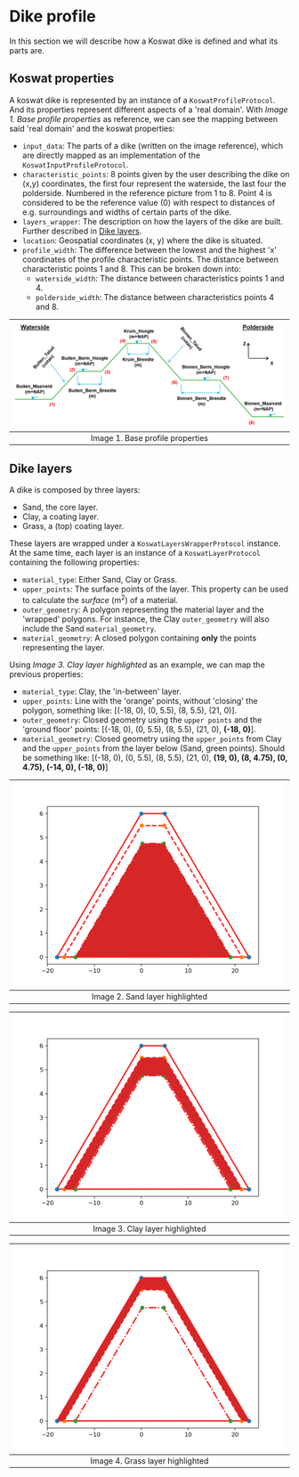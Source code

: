 # Dike profile

In this section we will describe how a Koswat dike is defined and what its parts are.

## Koswat properties

A koswat dike is represented by an instance of a `KoswatProfileProtocol`. And its properties represent different aspects of a 'real domain'. With _Image 1. Base profile properties_ as reference, we can see the mapping between said 'real domain' and the koswat properties:

- `input_data`: The parts of a dike (written on the image reference), which are directly mapped as an implementation of the `KoswatInputProfileProtocol`. 
- `characteristic_points`: 8 points given by the user describing the dike on (x,y) coordinates, the first four represent the waterside, the last four the polderside. Numbered in the reference picture from 1 to 8. Point 4 is considered to be the reference value (0) with respect to distances of e.g. surroundings and widths of certain parts of the dike.
- `layers_wrapper`: The description on how the layers of the dike are built. Further described in [Dike layers](#dike-layers).
- `location`: Geospatial coordinates (x, y) where the dike is situated.
- `profile_width`: The difference between the lowest and the highest 'x' coordinates of the profile characteristic points. The distance between characteristic points 1 and 8. This can be broken down into:
  - `waterside_width`: The distance between characteristics points 1 and 4.
  - `polderside_width`: The distance between characteristics points 4 and 8.

|![Base profile properties](./imgs/base_profile_properties.png)|
|:--:|
|Image 1. Base profile properties|

## Dike layers
A dike is composed by three layers:

- Sand, the core layer.
- Clay, a coating layer.
- Grass, a (top) coating layer.

These layers are wrapped under a `KoswatLayersWrapperProtocol`  instance. At the same time, each layer is an instance of a `KoswatLayerProtocol` containing the following properties:

- `material_type`: Either Sand, Clay or Grass.
- `upper_points`: The surface points of the layer. This property can be used to calculate the _surface_ (m<sup>2</sup>) of a material.
- `outer_geometry`: A polygon representing the material layer and the 'wrapped' polygons. For instance, the Clay `outer_geometry` will also include the Sand `material_geometry`.
- `material_geometry`: A closed polygon containing __only__ the points representing the layer.

Using _Image 3. Clay layer highlighted_ as an example, we can map the previous properties:

- `material_type`: Clay, the 'in-between' layer.
- `upper_points`: Line with the 'orange' points, without 'closing' the polygon, something like: [(-18, 0), (0, 5.5), (8, 5.5), (21, 0)].
- `outer_geometry`: Closed geometry using the `upper points` and the 'ground floor' points: [(-18, 0), (0, 5.5), (8, 5.5), (21, 0), __(-18, 0)__].
- `material_geometry`: Closed geometry using the `upper_points` from Clay and the `upper_points` from the layer below (Sand, green points). Should be something like: [(-18, 0), (0, 5.5), (8, 5.5), (21, 0), __(19, 0), (8, 4.75), (0, 4.75), (-14, 0), (-18, 0)__]

|![Base profile sand layer](./imgs/base_profile/base_profile_sand.png)|
|:--:|
|Image 2. Sand layer highlighted|

|![Base profile clay layer](./imgs/base_profile/base_profile_clay.png)|
|:--:|
|Image 3. Clay layer highlighted|

|![Base profile grass layer](./imgs/base_profile/base_profile_grass.png)|
|:--:|
|Image 4. Grass layer highlighted|
